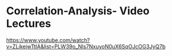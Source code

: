 # Correlation-Analysis- Video Lectures
https://www.youtube.com/watch?v=ZLikejwTtIA&list=PLW39o_Nls7NxuyoN0uX6SqOJcOG3JyQ7b
